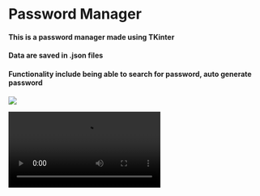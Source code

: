 # Password Manager
#### This is a password manager made using TKinter
#### Data are saved in .json files
#### Functionality include being able to search for password, auto generate password

<img src="https://i.postimg.cc/ncfQd3kz/e-Vnuxie-1.gif">

![Guide 1](https://i.imgur.com/ryOXUnd.mp4)
